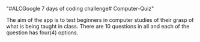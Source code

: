 "#ALCGoogle 7 days of coding challenge#  Computer-Quiz" 

The aim of the app is to test beginners in computer studies of their grasp of what is being taught in class. 
There are 10 questions in all and each of the question has four(4) options.

